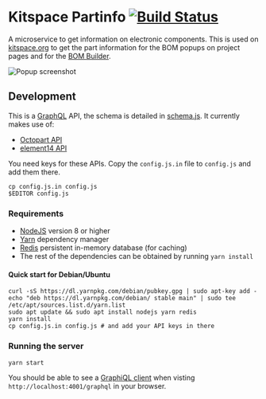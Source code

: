 # Kitspace Partinfo [![Build Status](https://travis-ci.org/monostable/kitnic-partinfo.svg?branch=master)](https://travis-ci.org/monostable/kitnic-partinfo)

A microservice to get information on electronic components. This is used on [kitspace.org](https://kitspace.org) to get the part information for the BOM popups on project pages and for the [BOM Builder](https://bom-builder.kitspace.org).

![Popup screenshot](popup.png)

## Development

This is a [GraphQL](http://graphql.org/) API, the schema is detailed in [schema.js](src/schema.js). It currently makes use of:

- [Octopart API](https://octopart.com/api/home)
- [element14 API](https://partner.element14.com/docs/Product_Search_API_REST__Description)

You need keys for these APIs. Copy the `config.js.in` file to `config.js` and add them there.

```
cp config.js.in config.js
$EDITOR config.js
```

### Requirements

- [NodeJS](https://nodejs.org/en/download/package-manager) version 8 or higher
- [Yarn](https://yarnpkg.com/en/docs/install) dependency manager
- [Redis](https://redis.io/download) persistent in-memory database (for caching)
- The rest of the dependencies can be obtained by running `yarn install`

#### Quick start for Debian/Ubuntu

```
curl -sS https://dl.yarnpkg.com/debian/pubkey.gpg | sudo apt-key add -
echo "deb https://dl.yarnpkg.com/debian/ stable main" | sudo tee /etc/apt/sources.list.d/yarn.list
sudo apt update && sudo apt install nodejs yarn redis
yarn install
cp config.js.in config.js # and add your API keys in there
```

### Running the server

```
yarn start
```

You should be able to see a [GraphiQL client](https://github.com/graphql/graphiql) when visting `http://localhost:4001/graphql` in your browser.
